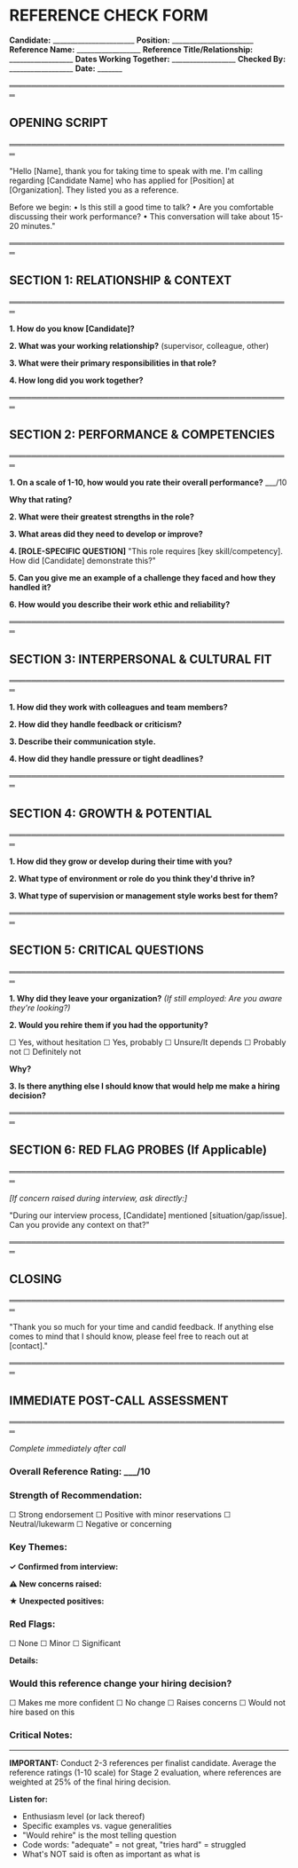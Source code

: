 # REFERENCE CHECK FORM

**Candidate:** _______________________
**Position:** _______________________
**Reference Name:** __________________
**Reference Title/Relationship:** __________________
**Dates Working Together:** __________________
**Checked By:** __________________
**Date:** _______

═══════════════════════════════════════════════════
## OPENING SCRIPT
═══════════════════════════════════════════════════

"Hello [Name], thank you for taking time to speak with me. I'm calling regarding [Candidate Name] who has applied for [Position] at [Organization]. They listed you as a reference.

Before we begin:
• Is this still a good time to talk?
• Are you comfortable discussing their work performance?
• This conversation will take about 15-20 minutes."

═══════════════════════════════════════════════════
## SECTION 1: RELATIONSHIP & CONTEXT
═══════════════════════════════════════════════════

**1. How do you know [Candidate]?**


**2. What was your working relationship?** (supervisor, colleague, other)


**3. What were their primary responsibilities in that role?**


**4. How long did you work together?**


═══════════════════════════════════════════════════
## SECTION 2: PERFORMANCE & COMPETENCIES
═══════════════════════════════════════════════════

**1. On a scale of 1-10, how would you rate their overall performance?** ___/10

**Why that rating?**



**2. What were their greatest strengths in the role?**



**3. What areas did they need to develop or improve?**



**4. [ROLE-SPECIFIC QUESTION]**
"This role requires [key skill/competency]. How did [Candidate] demonstrate this?"



**5. Can you give me an example of a challenge they faced and how they handled it?**



**6. How would you describe their work ethic and reliability?**



═══════════════════════════════════════════════════
## SECTION 3: INTERPERSONAL & CULTURAL FIT
═══════════════════════════════════════════════════

**1. How did they work with colleagues and team members?**



**2. How did they handle feedback or criticism?**



**3. Describe their communication style.**



**4. How did they handle pressure or tight deadlines?**



═══════════════════════════════════════════════════
## SECTION 4: GROWTH & POTENTIAL
═══════════════════════════════════════════════════

**1. How did they grow or develop during their time with you?**



**2. What type of environment or role do you think they'd thrive in?**



**3. What type of supervision or management style works best for them?**



═══════════════════════════════════════════════════
## SECTION 5: CRITICAL QUESTIONS
═══════════════════════════════════════════════════

**1. Why did they leave your organization?**
*(If still employed: Are you aware they're looking?)*



**2. Would you rehire them if you had the opportunity?**

☐ Yes, without hesitation
☐ Yes, probably
☐ Unsure/It depends
☐ Probably not
☐ Definitely not

**Why?**



**3. Is there anything else I should know that would help me make a hiring decision?**



═══════════════════════════════════════════════════
## SECTION 6: RED FLAG PROBES (If Applicable)
═══════════════════════════════════════════════════

*[If concern raised during interview, ask directly:]*

"During our interview process, [Candidate] mentioned [situation/gap/issue]. Can you provide any context on that?"



═══════════════════════════════════════════════════
## CLOSING
═══════════════════════════════════════════════════

"Thank you so much for your time and candid feedback. If anything else comes to mind that I should know, please feel free to reach out at [contact]."

═══════════════════════════════════════════════════
## IMMEDIATE POST-CALL ASSESSMENT
═══════════════════════════════════════════════════

*Complete immediately after call*

### Overall Reference Rating: ___/10

### Strength of Recommendation:
☐ Strong endorsement
☐ Positive with minor reservations
☐ Neutral/lukewarm
☐ Negative or concerning

### Key Themes:

**✓ Confirmed from interview:**



**⚠ New concerns raised:**



**★ Unexpected positives:**



### Red Flags:
☐ None
☐ Minor
☐ Significant

**Details:**



### Would this reference change your hiring decision?
☐ Makes me more confident
☐ No change
☐ Raises concerns
☐ Would not hire based on this

### Critical Notes:




---

**IMPORTANT:** Conduct 2-3 references per finalist candidate. Average the reference ratings (1-10 scale) for Stage 2 evaluation, where references are weighted at 25% of the final hiring decision.

**Listen for:**
- Enthusiasm level (or lack thereof)
- Specific examples vs. vague generalities
- "Would rehire" is the most telling question
- Code words: "adequate" = not great, "tries hard" = struggled
- What's NOT said is often as important as what is
